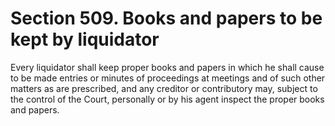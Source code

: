 # Section 509. Books and papers to be kept by liquidator

Every liquidator shall keep proper books and papers in which he shall cause to be made entries or minutes of proceedings at meetings and of such other matters as are prescribed, and any creditor or contributory may, subject to the control of the Court, personally or by his agent inspect the proper books and papers.

